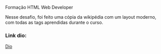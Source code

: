  Formação HTML Web Developer

Nesse desafio, foi feito uma cópia da wikipédia com um layout moderno, com todas as tags aprendidas durante o curso.

### Link dio:
[Dio](https://web.dio.me/home)